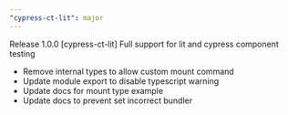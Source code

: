 ```yaml
---
"cypress-ct-lit": major
---
```


Release 1.0.0 [cypress-ct-lit] Full support for lit and cypress component testing

- Remove internal types to allow custom mount command
- Update module export to disable typescript warning
- Update docs for mount type example
- Update docs to prevent set incorrect bundler
